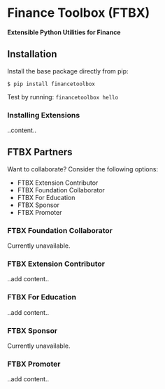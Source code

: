 # Finance Toolbox (FTBX)

**Extensible Python Utilities for Finance**


## Installation

Install the base package directly from pip:

```commandline
$ pip install financetoolbox
```

Test by running: `financetoolbox hello`


### Installing Extensions

..content..

## FTBX Partners

Want to collaborate? Consider the following options:
* FTBX Extension Contributor
* FTBX Foundation Collaborator
* FTBX For Education
* FTBX Sponsor
* FTBX Promoter

### FTBX Foundation Collaborator

Currently unavailable.

### FTBX Extension Contributor

..add content..

### FTBX For Education

..add content..

### FTBX Sponsor

Currently unavailable.

### FTBX Promoter

..add content..

